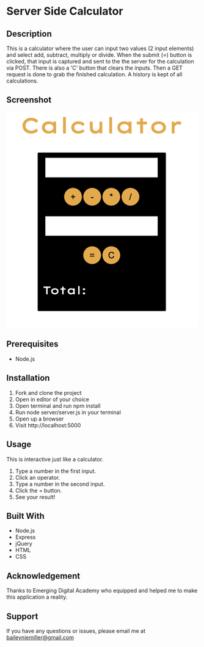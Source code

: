 # Server Side Calculator

## Description

This is a calculator where the user can input two values (2 input elements) and select add, subtract, multiply or divide.  When the submit (=) button is clicked, that input is captured and sent to the the server for the calculation via POST.  There is also a 'C' button that clears the inputs.  Then a GET request is done to grab the finished calculation.  A history is kept of all calculations.

## Screenshot

![alt text](calculator.png "Calculator Screenshot")

## Prerequisites

* Node.js

## Installation

1. Fork and clone the project
1. Open in editor of your choice
1. Open terminal and run npm install 
1. Run node server/server.js in your terminal
1. Open up a browser
1. Visit http://localhost:5000

## Usage

This is interactive just like a calculator.

1. Type a number in the first input.
1. Click an operator.
1. Type a number in the second input.
1. Click the = button. 
1. See your result!

## Built With

* Node.js
* Express
* jQuery
* HTML
* CSS

## Acknowledgement

Thanks to Emerging Digital Academy who equipped and helped me to make this application a reality.

## Support

If you have any questions or issues, please email me at baileyniemiller@gmail.com

